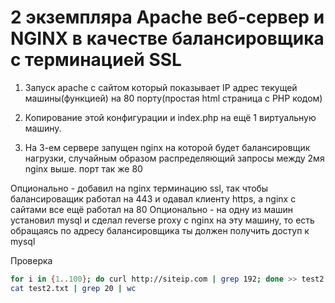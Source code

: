 # 2 экземпляра Apache веб-сервер и NGINX в качестве балансировщика с терминацией SSL

1. Запуск apache с сайтом который показывает IP адрес текущей машины(функцией) на 80 порту(простая html страница с PHP кодом)
2. Копирование этой конфигурации и index.php на ещё 1 виртуальную машину.

3. На 3-ем сервере запущен nginx на которой будет балансировщик нагрузки, случайным образом распределяющий запросы между 2мя nginx выше. порт так же 80

Опционально - добавил на nginx терминацию ssl, так чтобы балансироващик работал на 443 и одавал клиенту https, а nginx с сайтами все ещё работал на 80
Опционально - на одну из машин установил mysql и сделал reverse proxy с nginx на эту машину, то есть обращаясь по адресу балансировщика ты должен получить доступ к mysql

Проверка 
```bash
for i in {1..100}; do curl http://siteip.com | grep 192; done >> test2.txt
cat test2.txt | grep 20 | wc
```